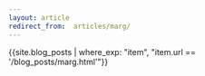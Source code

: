 ```yaml
---
layout: article
redirect_from:  articles/marg/
---
```

{{site.blog_posts | where_exp: "item", "item.url == '/blog_posts/marg.html'"}}
